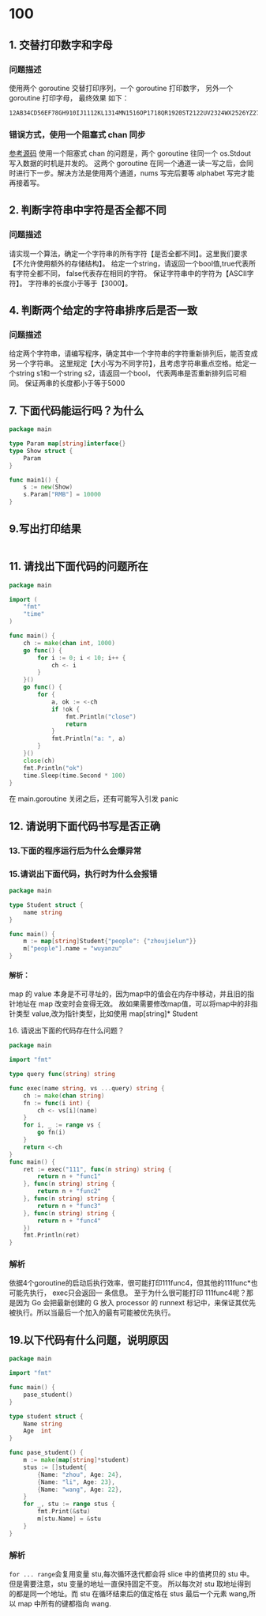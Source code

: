 # 100

## 1. 交替打印数字和字⺟

### 问题描述

使⽤两个 goroutine 交替打印序列，⼀个 goroutine 打印数字， 另外⼀个 goroutine 打印字⺟， 最终效果 如下：

```bash
12AB34CD56EF78GH910IJ1112KL1314MN1516OP1718QR1920ST2122UV2324WX2526YZ2728
```

### 错误方式，使用一个阻塞式 chan 同步

[参考源码](./main.go)
使用一个阻塞式 chan 的问题是，两个 goroutine 往同一个 os.Stdout 写入数据的时机是并发的。 这两个 goroutine 在同一个通道一读一写之后，会同时进行下一步。解决方法是使用两个通道，nums 写完后要等
alphabet 写完才能再接着写。

## 2. 判断字符串中字符是否全都不同

### 问题描述

请实现⼀个算法，确定⼀个字符串的所有字符【是否全都不同】。这⾥我们要求【不允许使⽤额外的存储结构】。 给定⼀个string，请返回⼀个bool值,true代表所有字符全都不同， false代表存在相同的字符。
保证字符串中的字符为【ASCII字符】。 字符串的⻓度⼩于等于【3000】。

## 4. 判断两个给定的字符串排序后是否⼀致

### 问题描述

给定两个字符串，请编写程序，确定其中⼀个字符串的字符重新排列后，能否变成另⼀个字符串。 这⾥规定【⼤⼩写为不同字符】，且考虑字符串重点空格。给定⼀个string s1和⼀个string s2，请返回⼀个bool，
代表两串是否重新排列后可相同。 保证两串的⻓度都⼩于等于5000

## 7. 下⾯代码能运⾏吗？为什么

```go
package main

type Param map[string]interface{}
type Show struct {
	Param
}

func main1() {
	s := new(Show)
	s.Param["RMB"] = 10000
}
```

## 9.写出打印结果

```go

```

## 11. 请找出下⾯代码的问题所在

```go
package main

import (
	"fmt"
	"time"
)

func main() {
	ch := make(chan int, 1000)
	go func() {
		for i := 0; i < 10; i++ {
			ch <- i
		}
	}()
	go func() {
		for {
			a, ok := <-ch
			if !ok {
				fmt.Println("close")
				return
			}
			fmt.Println("a: ", a)
		}
	}()
	close(ch)
	fmt.Println("ok")
	time.Sleep(time.Second * 100)
}
```

在 main.goroutine 关闭之后，还有可能写入引发 panic

## 12. 请说明下⾯代码书写是否正确

### 13.下⾯的程序运⾏后为什么会爆异常

### 15.请说出下⾯代码，执⾏时为什么会报错

```go
package main

type Student struct {
	name string
}

func main() {
	m := map[string]Student{"people": {"zhoujielun"}}
	m["people"].name = "wuyanzu"
}
```

#### 解析：

map 的 value 本身是不可寻址的，因为map中的值会在内存中移动，并且旧的指针地址在 map 改变时会变得无效。 故如果需要修改map值，可以将map中的非指针类型 value,改为指针类型，比如使用 map[string]*
Student

16. 请说出下⾯的代码存在什么问题？

```go
package main

import "fmt"

type query func(string) string

func exec(name string, vs ...query) string {
	ch := make(chan string)
	fn := func(i int) {
		ch <- vs[i](name)
	}
	for i, _ := range vs {
		go fn(i)
	}
	return <-ch
}
func main() {
	ret := exec("111", func(n string) string {
		return n + "func1"
	}, func(n string) string {
		return n + "func2"
	}, func(n string) string {
		return n + "func3"
	}, func(n string) string {
		return n + "func4"
	})
	fmt.Println(ret)
}
```

### 解析

依据4个goroutine的启动后执⾏效率，很可能打印111func4，但其他的111func*也可能先执⾏， exec只会返回⼀ 条信息。
至于为什么很可能打印 111func4呢？那是因为 Go 会把最新创建的 G 放入 processor 的 runnext 标记中，来保证其优先被执行。所以当最后一个加入的最有可能被优先执行。

## 19.以下代码有什么问题，说明原因

```go
package main

import "fmt"

func main() {
	pase_student()
}

type student struct {
	Name string
	Age  int
}

func pase_student() {
	m := make(map[string]*student)
	stus := []student{
		{Name: "zhou", Age: 24},
		{Name: "li", Age: 23},
		{Name: "wang", Age: 22},
	}
	for _, stu := range stus {
		fmt.Print(&stu)
		m[stu.Name] = &stu
	}
}
```

### 解析

`for ... range`会复用变量 stu,每次循环迭代都会将 slice 中的值拷贝的 stu 中。但是需要注意，stu 变量的地址一直保持固定不变。 所以每次对 stu 取地址得到的都是同一个地址。而 stu
在循环结束后的值定格在 stus 最后一个元素 wang,所以 map 中所有的键都指向 wang.



















